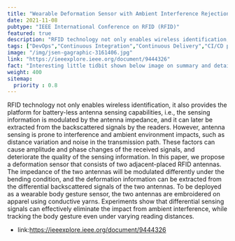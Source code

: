 ```yaml
---
title: "Wearable Deformation Sensor with Ambient Interference Rejection Using Differential Backscattered RFID Signals"
date: 2021-11-08
pubtype: "IEEE International Conference on RFID (RFID)"
featured: true
description: "RFID technology not only enables wireless identification, it also provides the platform for battery-less antenna sensing capabilities, i.e., the sensing information is modulated by the antenna impedance, and it can later be extracted from the backscattered signals by the readers. However, antenna sensing is prone to interference and ambient environment impacts, such as distance variation and noise in the transmission path. These factors can cause amplitude and phase changes of the received signals, and deteriorate the quality of the sensing information. In this paper, we propose a deformation sensor that consists of two adjacent-placed RFID antennas. The impedance of the two antennas will be modulated differently under the bending condition, and the deformation information can be extracted from the differential backscattered signals of the two antennas. To be deployed as a wearable body gesture sensor, the two antennas are embroidered on apparel using conductive yarns. Experiments show that differential sensing signals can effectively eliminate the impact from ambient interference, while tracking the body gesture even under varying reading distances."
tags: ["DevOps","Continuous Integration","Continuous Delivery","CI/CD pipelines","agile","Culture"]
image: "/img/jsen-gagraphic-3161406.jpg"
link: "https://ieeexplore.ieee.org/document/9444326"
fact: "Interesting little tidbit shown below image on summary and detail page"
weight: 400
sitemap:
  priority : 0.8
---
```



RFID technology not only enables wireless identification, it also provides the platform for battery-less antenna sensing capabilities, i.e., the sensing information is modulated by the antenna impedance, and it can later be extracted from the backscattered signals by the readers. However, antenna sensing is prone to interference and ambient environment impacts, such as distance variation and noise in the transmission path. These factors can cause amplitude and phase changes of the received signals, and deteriorate the quality of the sensing information. In this paper, we propose a deformation sensor that consists of two adjacent-placed RFID antennas. The impedance of the two antennas will be modulated differently under the bending condition, and the deformation information can be extracted from the differential backscattered signals of the two antennas. To be deployed as a wearable body gesture sensor, the two antennas are embroidered on apparel using conductive yarns. Experiments show that differential sensing signals can effectively eliminate the impact from ambient interference, while tracking the body gesture even under varying reading distances.



- link:https://ieeexplore.ieee.org/document/9444326


